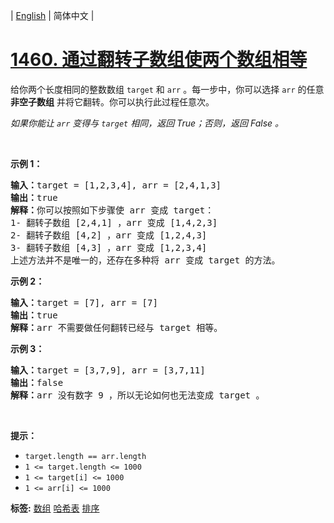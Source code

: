 | [English](README_EN.md) | 简体中文 |

# [1460. 通过翻转子数组使两个数组相等](https://leetcode-cn.com/problems/make-two-arrays-equal-by-reversing-sub-arrays)
<p>给你两个长度相同的整数数组&nbsp;<code>target</code>&nbsp;和&nbsp;<code>arr</code>&nbsp;。每一步中，你可以选择&nbsp;<code>arr</code>&nbsp;的任意 <strong>非空子数组</strong>&nbsp;并将它翻转。你可以执行此过程任意次。</p>

<p><em>如果你能让 <code>arr</code>&nbsp;变得与 <code>target</code>&nbsp;相同，返回 True；否则，返回 False 。</em></p>

<p>&nbsp;</p>

<p><strong>示例 1：</strong></p>

<pre>
<strong>输入：</strong>target = [1,2,3,4], arr = [2,4,1,3]
<strong>输出：</strong>true
<strong>解释：</strong>你可以按照如下步骤使 arr 变成 target：
1- 翻转子数组 [2,4,1] ，arr 变成 [1,4,2,3]
2- 翻转子数组 [4,2] ，arr 变成 [1,2,4,3]
3- 翻转子数组 [4,3] ，arr 变成 [1,2,3,4]
上述方法并不是唯一的，还存在多种将 arr 变成 target 的方法。
</pre>

<p><strong>示例 2：</strong></p>

<pre>
<strong>输入：</strong>target = [7], arr = [7]
<strong>输出：</strong>true
<strong>解释：</strong>arr 不需要做任何翻转已经与 target 相等。
</pre>

<p><strong>示例 3：</strong></p>

<pre>
<strong>输入：</strong>target = [3,7,9], arr = [3,7,11]
<strong>输出：</strong>false
<strong>解释：</strong>arr 没有数字 9 ，所以无论如何也无法变成 target 。
</pre>

<p>&nbsp;</p>

<p><strong>提示：</strong></p>

<ul>
	<li><code>target.length == arr.length</code></li>
	<li><code>1 &lt;= target.length &lt;= 1000</code></li>
	<li><code>1 &lt;= target[i] &lt;= 1000</code></li>
	<li><code>1 &lt;= arr[i] &lt;= 1000</code></li>
</ul>

**标签:**  [数组](https://leetcode-cn.com/tag/array) [哈希表](https://leetcode-cn.com/tag/hash-table) [排序](https://leetcode-cn.com/tag/sorting) 